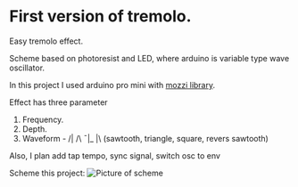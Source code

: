 # First version of tremolo.
Easy tremolo effect.

Scheme based on photoresist and LED, where arduino is variable type wave oscillator.

In this project I used arduino pro mini with [mozzi library](https://sensorium.github.io/Mozzi/).

Effect has three parameter
1. Frequency.
2. Depth.
3. Waveform - /| /\ ¯|_ |\ (sawtooth, triangle, square, revers sawtooth)

Also, I plan add tap tempo, sync signal, switch osc to env

Scheme this project:
![Picture of scheme](https://psv4.userapi.com/c536436/u207131172/docs/d43/749456ea5919/tremolo_skhema.png?extra=ZyHp4xzQc0x_N0nXReYJDTeR-U5PbH2Vm2Q-u0uukKDSnsntDPQrh7b58kYvWtxw_ydqj7k3g9h-RtTrR9bpm2GL9PEjWLn1JCM4W8_Do1kPSSlLlFO17-VF9mFLZTa4infWPkEVBAwzHregWJsWgUlqzw&dl=1)
